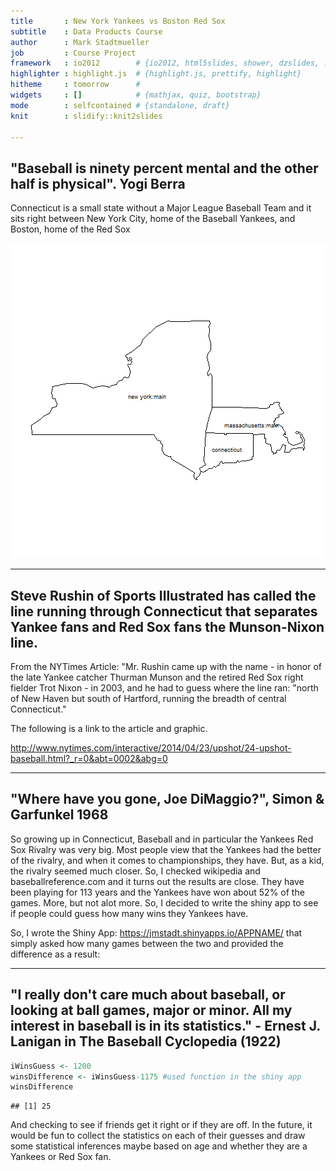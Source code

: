 ```yaml
---
title       : New York Yankees vs Boston Red Sox
subtitle    : Data Products Course
author      : Mark Stadtmueller
job         : Course Project
framework   : io2012        # {io2012, html5slides, shower, dzslides, ...}
highlighter : highlight.js  # {highlight.js, prettify, highlight}
hitheme     : tomorrow      # 
widgets     : []            # {mathjax, quiz, bootstrap}
mode        : selfcontained # {standalone, draft}
knit        : slidify::knit2slides

--- 
```


## "Baseball is ninety percent mental and the other half is physical". Yogi Berra

Connecticut is a small state without a Major League Baseball Team and it sits right between New York City, home of the Baseball Yankees, and Boston, home of the Red Sox

![plot of chunk unnamed-chunk-1](assets/fig/unnamed-chunk-1.png) 


---

## Steve Rushin of Sports Illustrated has called the line running through Connecticut that separates Yankee fans and Red Sox fans the Munson-Nixon line.

From the NYTimes Article:  "Mr. Rushin came up with the name - in honor of the late Yankee catcher Thurman Munson and the retired Red Sox right fielder Trot Nixon - in 2003, and he had to guess where the line ran: "north of New Haven but south of Hartford, running the breadth of central Connecticut."

The following is a link to the article and graphic.

http://www.nytimes.com/interactive/2014/04/23/upshot/24-upshot-baseball.html?_r=0&abt=0002&abg=0  

---

## "Where have you gone, Joe DiMaggio?", Simon & Garfunkel 1968

So growing up in Connecticut, Baseball and in particular the Yankees Red Sox Rivalry was very big.  Most people view that the Yankees had the better of the rivalry, and when it comes to championships, they have.  But, as a kid, the rivalry seemed much closer.  So, I checked wikipedia and baseballreference.com and it turns out the results are close.  They have been playing for 113 years and the Yankees have won about 52% of the games.  More, but not alot more.  So, I decided to write the shiny app to see if people could guess how many wins they Yankees have.

So, I wrote the Shiny App:  https://jmstadt.shinyapps.io/APPNAME/ that simply asked how many games between the two and provided the difference as a result:

---

## "I really don't care much about baseball, or looking at ball games, major or minor. All my interest in baseball is in its statistics." - Ernest J. Lanigan in The Baseball Cyclopedia (1922)


```r
iWinsGuess <- 1200
winsDifference <- iWinsGuess-1175 #used function in the shiny app
winsDifference
```

```
## [1] 25
```

And checking to see if friends get it right or if they are off.  In the future, it would be fun to collect the statistics on each of their guesses and draw some statistical inferences maybe based on age and whether they are a Yankees or Red Sox fan.
